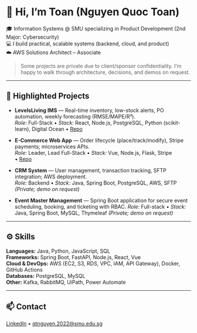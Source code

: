 # 👋 Hi, I’m Toan (Nguyen Quoc Toan)

🎓 Information Systems @ SMU specializing in Product Development (2nd Major: Cybersecurity)  
💻 I build practical, scalable systems (backend, cloud, and product)  
☁️ AWS Solutions Architect – Associate

> Some projects are private due to client/sponsor confidentiality. I’m happy to walk through architecture, decisions, and demos on request.

---

## 🔗 Highlighted Projects

- **LevelsLiving IMS** — Real-time inventory, low-stock alerts, PO automation, weekly forecasting (RMSE/MAPE/R²).  
  *Role:* Full-Stack • *Stack:* React, Node.js, PostgreSQL, Python (scikit-learn), Digital Ocean
  • [Repo](https://github.com/qtnguyen1611/levelsliving-inventory-mangement-system)

- **E-Commerce Web App** — Order lifecycle (place/track/modify), Stripe payments; microservices APIs.  
  *Role:* Leader, Lead Full-Stack • *Stack:* Vue, Node.js, Flask, Stripe  
  • [Repo](https://github.com/qtnguyen1611/e-commerce-web-app )

- **CRM System** — User management, transaction tracking, SFTP integration; AWS deployment.  
  *Role:* Backend • *Stack:* Java, Spring Boot, PostgreSQL, AWS, SFTP
  *(Private; demo on request)*

- **Event Master Management** — Spring Boot application for secure event scheduling, booking, and ticketing with RBAC.
  *Role:* Full-stack • *Stack:* Java, Spring Boot, MySQL, Thymeleaf
  *(Private; demo on request)*

---

## ⚙️ Skills
**Languages:** Java, Python, JavaScript, SQL  
**Frameworks:** Spring Boot, FastAPI, Node.js, React, Vue  
**Cloud & DevOps:** AWS (EC2, S3, RDS, VPC, IAM, API Gateway), Docker, GitHub Actions  
**Databases:** PostgreSQL, MySQL  
**Other:** Kafka, RabbitMQ, UiPath, Power Automate

---

## 📫 Contact
[LinkedIn](https://www.linkedin.com/in/nguyenquoctoan/) • qtnguyen.2022@smu.edu.sg
